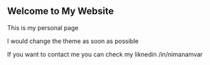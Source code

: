 ## Welcome to My Website
This is my personal page 

I would change the theme as soon as possible

If you want to contact me you can check my liknedin /in/nimanamvar

